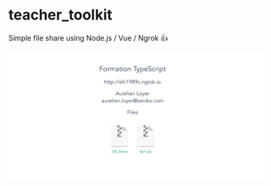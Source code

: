 # teacher_toolkit

Simple file share using Node.js / Vue / Ngrok :+1:

![screen](screen/screen_1.png)
